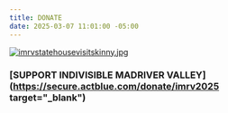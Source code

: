 ```yaml
---
title: DONATE
date: 2025-03-07 11:01:00 -05:00
---
```


[![imrvstatehousevisitskinny.jpg](/uploads/imrvstatehousevisitskinny.jpg)](https://secure.actblue.com/donate/imrv2025)

### [SUPPORT INDIVISIBLE MADRIVER VALLEY](https://secure.actblue.com/donate/imrv2025 target="_blank")

